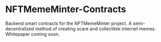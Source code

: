 # NFTMemeMinter-Contracts

Backend smart contracts for the NFTMemeMinter project. 
A semi-decentralized method of creating scare and collectible internet memes. Whitepaper coming soon. 